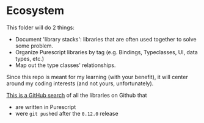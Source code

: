 # Ecosystem

This folder will do 2 things:
- Document 'library stacks': libraries that are often used together to solve some problem.
- Organize Purescript libraries by tag (e.g. Bindings, Typeclasses, UI, data types, etc.)
- Map out the type classes' relationships.

Since this repo is meant for my learning (with your benefit), it will center around my coding interests (and not yours, unfortunately).

[This is a GitHub search](https://github.com/search?utf8=%E2%9C%93&q=language%3APureScript+pushed%3A%3E2018-05-21+language%3APureScript&type=Repositories&ref=advsearch&l=PureScript&l=) of all the libraries on Github that
- are written in Purescript
- were `git push`ed after the `0.12.0` release

